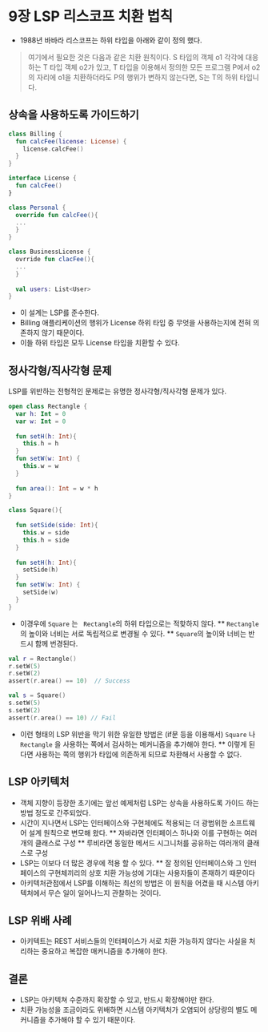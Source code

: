 # 9장 LSP 리스코프 치환 법칙
* 1988년 바바라 리스코프는 하위 타입을 아래와 같이 정의 했다.

> 여기에서 필요한 것은 다음과 같은 치환 원칙이다. S 타입의 객체 o1 각각에 대응하는 T 타입 객체 o2가 있고, T 타입을 이용해서 정의한 모든 프로그램 P에서 o2의 자리에 o1을 치환하더라도 P의 행위가 변하지 않는다면, S는 T의 하위 타입니다.

## 상속을 사용하도록 가이드하기

```Kotlin
class Billing {
  fun calcFee(license: License) {
    license.calcFee()
  }
}

interface License {
  fun calcFee()
}

class Personal {
  override fun calcFee(){
  ...
  }
}

class BusinessLicense {
  ovrride fun clacFee(){
  ...
  }
  
  val users: List<User>
}

```

* 이 설계는 LSP를 준수한다.
* Billing 애플리케이션의 행위가 License 하위 타입 중 무엇을 사용하는지에 전혀 의존하지 않기 때문이다.
* 이들 하위 타입은 모두 License 타입을 치환할 수 있다.

## 정사각형/직사각형 문제
LSP를 위반하는 전형적인 문제로는 유명한 정사각형/직사각형 문제가 있다.

```Kotlin
open class Rectangle {
  var h: Int = 0
  var w: Int = 0
  
  fun setH(h: Int){
    this.h = h
  }
  fun setW(w: Int) {
    this.w = w
  }
  
  fun area(): Int = w * h
}

class Square(){
  
  fun setSide(side: Int){
    this.w = side
    this.h = side
  }
  
  fun setH(h: Int){
    setSide(h)
  }
  fun setW(w: Int) {
    setSide(w)
  }
}
```

* 이경우에 ```Square``` 는 ``` Rectangle```의 하위 타입으로는 적핮하지 않다.
** ```Rectangle```의 높이와 너비는 서로 독립적으로 변경될 수 있다.
** ```Square```의 높이와 너비는 반드시 함께 번경된다.

```Kotlin
val r = Rectangle()
r.setW(5)
r.setW(2)
assert(r.area() == 10)  // Success
```

```Kotlin
val s = Square()
s.setW(5)
s.setW(2)
assert(r.area() == 10) // Fail
```

* 이런 형태의 LSP 위반을 막기 위한 유일한 방법은 (if문 등을 이용해서)  ```Square``` 나 ``` Rectangle``` 을 사용하는 쪽에서 검사하는 메커니즘을 추가해야 한다.
** 이렇게 된다면 사용하는 쪽의 행위가 타입에 의존하게 되므로 차환해서 사용할 수 없다.

## LSP 아키텍처
* 객체 지향이 등장한 초기에는 앞선 예제처럼 LSP는 상속을 사용하도록 가이드 하는 방법 정도로 간주되었다. 
* 시간이 지나면서 LSP는 인터페이스와 구현체에도 적용되는 더 광범위한 소프트웨어 설계 원칙으로 변모해 왔다.
** 자바라면 인터페이스 하나와 이를 구현하는 여러개의 클래스로 구성
** 루비라면 동일한 메서드 시그니처를 공유하는 여러개의 클래스로 구성
* LSP는 이보다 더 많은 경우에 적용 할 수 있다.
** 잘 정의된 인터페이스와 그 인터페이스의 구현체끼리의 상호 치환 가능성에 기대는 사용자들이 존재하기 때문이다
* 아키텍처관점에서 LSP를 이해하는 최선의 방법은 이 원칙을 어겼을 때 시스템 아키텍처에서 무슨 일이 일어나느지 관찰하는 것이다.

## LSP 위배 사례

* 아키텍트는 REST 서비스들의 인터페이스가 서로 치환 가능하지 않다는 사실을 처리하는 중요하고 복잡한 매커니즘을 추가해야 한다.

## 결론
* LSP는 아키텍쳐 수준까지 확장할 수 있고, 반드시 확장해야만 한다.
* 치환 가능성을 조금이라도 위배하면 시스템 아키텍처가 오염되어 상당량의 별도 메커니즘을 추가해야 할 수 있기 때문이다.
